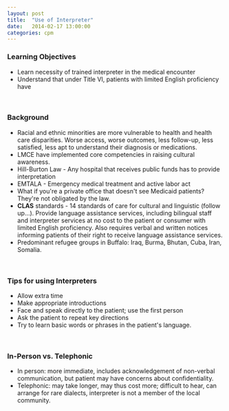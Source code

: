 ```yaml
---
layout: post
title:  "Use of Interpreter"
date:   2014-02-17 13:00:00
categories: cpm
---
```


### Learning Objectives
- Learn necessity of trained interpreter in the medical encounter
- Understand that under Title VI, patients with limited English proficiency have

<span><br></span>

### Background
- Racial and ethnic minorities are more vulnerable to health and health care disparities. Worse access, worse outcomes, less follow-up, less satisfied, less apt to understand their diagnosis or medications.
- LMCE have implemented core competencies in raising cultural awareness.
- Hill-Burton Law - Any hospital that receives public funds has to provide interpretation
- EMTALA - Emergency medical treatment and active labor act
- What if you're a private office that doesn't see Medicaid patients? They're not obligated by the law.
- **CLAS** standards - 14 standards of care for cultural and linguistic (follow up...). Provide language assistance services, including bilingual staff and interpreter services at no cost to the patient or consumer with limited English proficiency. Also requires verbal and written notices informing patients of their right to receive language assistance services. 
- Predominant refugee groups in Buffalo: Iraq, Burma, Bhutan, Cuba, Iran, Somalia.

<span><br></span>

### Tips for using Interpreters
- Allow extra time
- Make appropriate introductions
- Face and speak directly to the patient; use the first person
- Ask the patient to repeat key directions
- Try to learn basic words or phrases in the patient's language.

<span><br></span>

### In-Person vs. Telephonic
- In person: more immediate, includes acknowledgement of non-verbal communication, but patient may have concerns about confidentiality.
- Telephonic: may take longer, may thus cost more; difficult to hear, can arrange for rare dialects, interpreter is not a member of the local community.